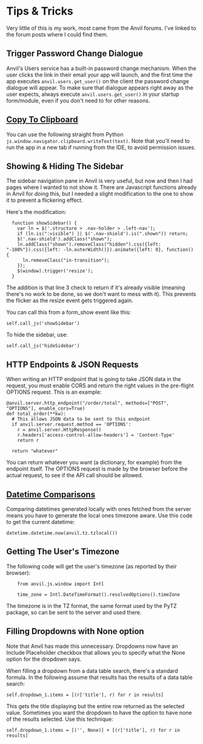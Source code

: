 # Tips & Tricks

Very little of this is my work, most came from the Anvil forums.  I've linked to the forum posts where I could find them.

## Trigger Password Change Dialogue

Anvil's Users service has a built-in password change mechanism.  When the user clicks the link in their email your app will launch, and the first time the app executes `anvil.users.get_user()` on the client the password change dialogue will appear.  To make sure that dialogue appears right away as the user expects, always execute `anvil.users.get_user()` in your startup form/module, even if you don't need to for other reasons.

## [Copy To Clipboard](https://anvil.works/forum/t/copy-to-clipboard-button/1817/10)

You can use the following straight from Python `js.window.navigator.clipboard.writeText(text)`.  Note that you'll need to run the app in a new tab if running from the IDE, to avoid permission issues.

## Showing & Hiding The Sidebar

The sidebar navigation pane in Anvil is very useful, but now and then I had pages where I wanted to not show it.  There are Javascript functions already in Anvil for doing this, but I needed a slight modification to the one to show it to prevent a flickering effect.

Here's the modification:

```
  function showSidebar() {
    var ln = $('.structure > .nav-holder > .left-nav');
    if (ln.is(":visible") || $('.nav-shield').is(".shown")) return;
    $('.nav-shield').addClass("shown");
    ln.addClass("shown").removeClass("hidden").css({left: "-100%"}).css({left: -ln.outerWidth()}).animate({left: 0}, function() {
      ln.removeClass("in-transition");
    });
    $(window).trigger('resize');
  }
```

The addition is that line 3 check to return if it's already visible (meaning there's no work to be done, so we don't want to mess with it).  This prevents the flicker as the resize event gets triggered again.

You can call this from a form_show event like this:

```
self.call_js('showSidebar')
```

To hide the sidebar, use:

```
self.call_js('hideSidebar')
```

## HTTP Endpoints & JSON Requests

When writing an HTTP endpoint that is going to take JSON data in the request, you must enable CORS and return the right values in the pre-flight OPTIONS request.  This is an example:

```
@anvil.server.http_endpoint("/order/total", methods=["POST", "OPTIONS"], enable_cors=True)
def total_order(**kw):
  # This allows JSON data to be sent to this endpoint
  if anvil.server.request.method == 'OPTIONS':
    r = anvil.server.HttpResponse()
    r.headers['access-control-allow-headers'] = 'Content-Type'
    return r
    
  return "whatever"
```

You can return whatever you want (a dictionary, for example) from the endpoint itself.  The OPTIONS request is made by the browser before the actual request, to see if the API call should be allowed.

## [Datetime Comparisons](https://anvil.works/forum/t/time-zone-issues/452/3)

Comparing datetimes generated locally with ones fetched from the server means you have to generate the local ones timezone aware.  Use this code to get the current datetime:

```
datetime.datetime.now(anvil.tz.tzlocal())
```

## Getting The User's Timezone

The following code will get the user's timezone (as reported by their browser):

```
    from anvil.js.window import Intl
    
    time_zone = Intl.DateTimeFormat().resolvedOptions().timeZone
```

The timezone is in the TZ format, the same format used by the PyTZ package, so can be sent to the server and used there.

## Filling Dropdowns with None option

Note that Anvil has made this unnecessary.  Dropdowns now have an Include Placeholder checkbox that allows you to specify what the None option for the dropdown says.

When filling a dropdown from a data table search, there's a standard formula.  In the following assume that results has the results of a data table search:

```
self.dropdown_1.items = [(r['title'], r) for r in results]
```

This gets the title displaying but the entire row returned as the selected value.  Sometimes you want the dropdown to have the option to have none of the results selected.  Use this technique:

```
self.dropdown_1.items = [('', None)] + [(r['title'], r) for r in results]
```

